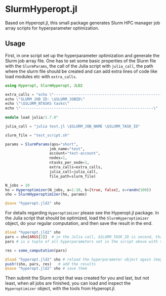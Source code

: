 # SlurmHyperopt.jl

Based on Hyperopt.jl, this small package generates Slurm HPC manager job array scripts for hyperparameter optimization.

## Usage 

First, in one script set up the hyperparameter optimization and generate the Slurm job array file. One has to set some basic properties of the Slurm file with the `SlurmParams`, the call of the Julia script with `julia_call`, the path where the slurm file should be created and can add extra lines of code like load modules etc with `extra_calls`. 

```julia 
using Hyperopt, SlurmHyperopt, JLD2 

extra_calls = "echo \"------------------------------------------------------------\"
echo \"SLURM JOB ID: \$SLURM_JOBID\"
echo \"\$SLURM_NTASKS tasks\"
echo \"------------------------------------------------------------\"
    
module load julia/1.7.0"

julia_call = "julia test.jl \$SLURM_JOB_NAME \$SLURM_TASK_ID"

slurm_file = "test_script.sh"

params = SlurmParams(qos="short", 
                    job_name="test",
                    account="test-account",
                    nodes=1, 
                    ntasks_per_node=1,
                    extra_calls=extra_calls,
                    julia_call=julia_call,
                    file_path=slurm_file)

N_jobs = 10
ho = Hyperoptimizer(N_jobs, a=1:10, b=[true, false], c=randn(100))
sho = SlurmHyperoptimizer(ho, params)

@save "hyperopt.jld2" sho
```

For details regarding `Hyperoptimizer` please see the Hyperopt.jl package. In the Julia script that should be optimized, load the 
`SlurmHyperoptimizer` object, do your regular computation, and then save the result in the end. 

```julia 
@load "hyperopt.jld2" sho 
pars = sho[ARGS[2]]  # in the Julia call, $SLURM_TASK_ID is second, that's why we use ARGS[2] here
pars # is a tuple of all hyperparameters set in the script above with the Hyperoptimizer struct

res = some_computation(pars)

@load "hyperopt.jld2" sho # reload the hyperparameter object again (maybe some parallel process wrote into it in the meanwhile)
push!(sho, pars, res)   # add the results 
@save "hyperopt.jld2" sho # save them
```

Then submit the Slurm script that was created for you and last, but not least, when all jobs are finished, you can load and inspect the `Hyperoptimizer` object, with the tools from Hyperopt.jl.



 
